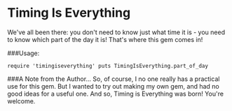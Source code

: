 # Timing Is Everything

We've all been there: you don't need to know just what time it is - you need to know which part of the day it is! That's where this gem comes in!

###Usage:

`require 'timingiseverything'
puts TimingIsEverything.part_of_day`


###A Note from the Author...
So, of course, I no one really has a practical use for this gem. But I wanted to try out making my own gem, and had no good ideas for a useful one. And so, Timing is Everything was born! You're welcome.